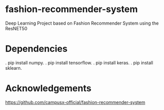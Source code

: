 # fashion-recommender-system
 Deep Learning Project based on Fashion Recommender System using the ResNET50
 
# Dependencies
. pip install numpy.
. pip install tensorflow.
. pip install keras.
. pip install sklearn.

# Acknowledgements
https://github.com/campusx-official/fashion-recommender-system
